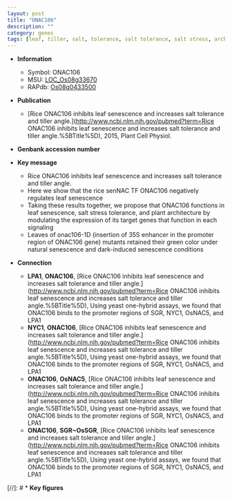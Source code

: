 ```yaml
---
layout: post
title: "ONAC106"
description: ""
category: genes
tags: [leaf, tiller, salt, tolerance, salt tolerance, salt stress, architecture, stress, senescence, leaf senescence, stress tolerance, tiller angle, plant architecture]
---
```


* **Information**  
    + Symbol: ONAC106  
    + MSU: [LOC_Os08g33670](http://rice.plantbiology.msu.edu/cgi-bin/ORF_infopage.cgi?orf=LOC_Os08g33670)  
    + RAPdb: [Os08g0433500](http://rapdb.dna.affrc.go.jp/viewer/gbrowse_details/irgsp1?name=Os08g0433500)  

* **Publication**  
    + [Rice ONAC106 inhibits leaf senescence and increases salt tolerance and tiller angle.](http://www.ncbi.nlm.nih.gov/pubmed?term=Rice ONAC106 inhibits leaf senescence and increases salt tolerance and tiller angle.%5BTitle%5D), 2015, Plant Cell Physiol.

* **Genbank accession number**  

* **Key message**  
    + Rice ONAC106 inhibits leaf senescence and increases salt tolerance and tiller angle.
    + Here we show that the rice senNAC TF ONAC106 negatively regulates leaf senescence
    + Taking these results together, we propose that ONAC106 functions in leaf senescence, salt stress tolerance, and plant architecture by modulating the expression of its target genes that function in each signaling
    + Leaves of onac106-1D (insertion of 35S enhancer in the promoter region of ONAC106 gene) mutants retained their green color under natural senescence and dark-induced senescence conditions

* **Connection**  
    + __LPA1__, __ONAC106__, [Rice ONAC106 inhibits leaf senescence and increases salt tolerance and tiller angle.](http://www.ncbi.nlm.nih.gov/pubmed?term=Rice ONAC106 inhibits leaf senescence and increases salt tolerance and tiller angle.%5BTitle%5D), Using yeast one-hybrid assays, we found that ONAC106 binds to the promoter regions of SGR, NYC1, OsNAC5, and LPA1
    + __NYC1__, __ONAC106__, [Rice ONAC106 inhibits leaf senescence and increases salt tolerance and tiller angle.](http://www.ncbi.nlm.nih.gov/pubmed?term=Rice ONAC106 inhibits leaf senescence and increases salt tolerance and tiller angle.%5BTitle%5D), Using yeast one-hybrid assays, we found that ONAC106 binds to the promoter regions of SGR, NYC1, OsNAC5, and LPA1
    + __ONAC106__, __OsNAC5__, [Rice ONAC106 inhibits leaf senescence and increases salt tolerance and tiller angle.](http://www.ncbi.nlm.nih.gov/pubmed?term=Rice ONAC106 inhibits leaf senescence and increases salt tolerance and tiller angle.%5BTitle%5D), Using yeast one-hybrid assays, we found that ONAC106 binds to the promoter regions of SGR, NYC1, OsNAC5, and LPA1
    + __ONAC106__, __SGR~OsSGR__, [Rice ONAC106 inhibits leaf senescence and increases salt tolerance and tiller angle.](http://www.ncbi.nlm.nih.gov/pubmed?term=Rice ONAC106 inhibits leaf senescence and increases salt tolerance and tiller angle.%5BTitle%5D), Using yeast one-hybrid assays, we found that ONAC106 binds to the promoter regions of SGR, NYC1, OsNAC5, and LPA1

[//]: # * **Key figures**  


